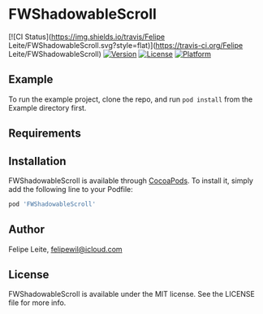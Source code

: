 # FWShadowableScroll

[![CI Status](https://img.shields.io/travis/Felipe Leite/FWShadowableScroll.svg?style=flat)](https://travis-ci.org/Felipe Leite/FWShadowableScroll)
[![Version](https://img.shields.io/cocoapods/v/FWShadowableScroll.svg?style=flat)](https://cocoapods.org/pods/FWShadowableScroll)
[![License](https://img.shields.io/cocoapods/l/FWShadowableScroll.svg?style=flat)](https://cocoapods.org/pods/FWShadowableScroll)
[![Platform](https://img.shields.io/cocoapods/p/FWShadowableScroll.svg?style=flat)](https://cocoapods.org/pods/FWShadowableScroll)

## Example

To run the example project, clone the repo, and run `pod install` from the Example directory first.

## Requirements

## Installation

FWShadowableScroll is available through [CocoaPods](https://cocoapods.org). To install
it, simply add the following line to your Podfile:

```ruby
pod 'FWShadowableScroll'
```

## Author

Felipe Leite, felipewil@icloud.com

## License

FWShadowableScroll is available under the MIT license. See the LICENSE file for more info.
